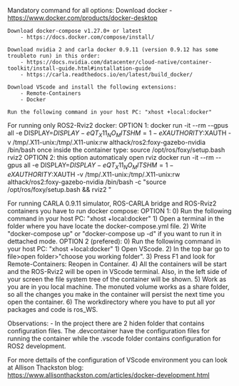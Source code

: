 Mandatory command for all options:
	Download docker 
		- https://www.docker.com/products/docker-desktop
	
	Download docker-compose v1.27.0+ or latest 
		- https://docs.docker.com/compose/install/

	Download nvidia 2 and carla docker 0.9.11 (version 0.9.12 has some troubleto run) in this order:
		- https://docs.nvidia.com/datacenter/cloud-native/container-toolkit/install-guide.html#installation-guide
		- https://carla.readthedocs.io/en/latest/build_docker/
  
	Download VScode and install the following extensions:
		- Remote-Containers
		- Docker

	Run the following command in your host PC: "xhost +local:docker"

For running only ROS2-Rviz2 docker:
OPTION 1:
	docker run -it --rm --gpus all -e DISPLAY=$DISPLAY -e QT_X11_NO_MITSHM=1 -e XAUTHORITY:$XAUTH -v /tmp/.X11-unix:/tmp/.X11-unix:rw althack/ros2:foxy-gazebo-nvidia /bin/bash
	once inside the container type:
	source /opt/ros/foxy/setup.bash
	rviz2
OPTION 2:
this option automaticaly open rviz
	docker run -it --rm --gpus all -e DISPLAY=$DISPLAY -e QT_X11_NO_MITSHM=1 -e XAUTHORITY:$XAUTH -v /tmp/.X11-unix:/tmp/.X11-unix:rw althack/ros2:foxy-gazebo-nvidia /bin/bash -c "source /opt/ros/foxy/setup.bash && rviz2 "

For running CARLA 0.9.11 simulator, ROS-CARLA bridge and ROS-Rviz2 containers you have to run docker compose:
OPTION 1:
	0) Run the following command in your host PC: "xhost +local:docker"
	1) Open a terminal in the folder where you have locate the docker-compose.yml file.
	2) Write "docker-compose up" or "docker-compose up -d" if you want to run it in dettached mode.
OPTION 2 (prefered):
	0) Run the following command in your host PC: "xhost +local:docker"
	1) Open VScode.
	2) In the top bar go to file>open folder>"choose you working folder".
	3) Press F1 and look for Remote-Containers: Reopen in Container.
	4) All the containers will be start and the ROS-Rviz2 will be open in VScode terminal. Also, in the left side of your screen the file system tree of the container will be shown.
	5) Work as you are in you local machine. The monuted volume works as a share folder, so all the changes you make in the container will persist the next time you open the container.
	6) The workdirectory where you have to put all yor packages and code is ros_WS.
	
Observations:
	- In the project there are 2 hiden folder that contains configuration files. The .devcontainer have the configuration files for running the container while the .vscode folder contains configuration for ROS2 development.
	

For more dettails of the configuration of VScode environment you can look at Allison Thackston blog: 
https://www.allisonthackston.com/articles/docker-development.html





    
    
    
    
    
    
   
